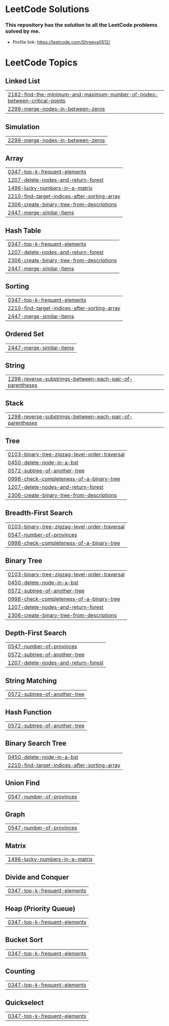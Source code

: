 # LeetCode Solutions
### This repository has the solution to all the LeetCode problems solved by me.
* Profile link: https://leetcode.com/Shreeya0512/

<!---LeetCode Topics Start-->
# LeetCode Topics
## Linked List
|  |
| ------- |
| [2182-find-the-minimum-and-maximum-number-of-nodes-between-critical-points](https://github.com/shreeyakapoor190/leet-code/tree/master/2182-find-the-minimum-and-maximum-number-of-nodes-between-critical-points) |
| [2299-merge-nodes-in-between-zeros](https://github.com/shreeyakapoor190/leet-code/tree/master/2299-merge-nodes-in-between-zeros) |
## Simulation
|  |
| ------- |
| [2299-merge-nodes-in-between-zeros](https://github.com/shreeyakapoor190/leet-code/tree/master/2299-merge-nodes-in-between-zeros) |
## Array
|  |
| ------- |
| [0347-top-k-frequent-elements](https://github.com/shreeyakapoor190/leet-code/tree/master/0347-top-k-frequent-elements) |
| [1207-delete-nodes-and-return-forest](https://github.com/shreeyakapoor190/leet-code/tree/master/1207-delete-nodes-and-return-forest) |
| [1496-lucky-numbers-in-a-matrix](https://github.com/shreeyakapoor190/leet-code/tree/master/1496-lucky-numbers-in-a-matrix) |
| [2210-find-target-indices-after-sorting-array](https://github.com/shreeyakapoor190/leet-code/tree/master/2210-find-target-indices-after-sorting-array) |
| [2306-create-binary-tree-from-descriptions](https://github.com/shreeyakapoor190/leet-code/tree/master/2306-create-binary-tree-from-descriptions) |
| [2447-merge-similar-items](https://github.com/shreeyakapoor190/leet-code/tree/master/2447-merge-similar-items) |
## Hash Table
|  |
| ------- |
| [0347-top-k-frequent-elements](https://github.com/shreeyakapoor190/leet-code/tree/master/0347-top-k-frequent-elements) |
| [1207-delete-nodes-and-return-forest](https://github.com/shreeyakapoor190/leet-code/tree/master/1207-delete-nodes-and-return-forest) |
| [2306-create-binary-tree-from-descriptions](https://github.com/shreeyakapoor190/leet-code/tree/master/2306-create-binary-tree-from-descriptions) |
| [2447-merge-similar-items](https://github.com/shreeyakapoor190/leet-code/tree/master/2447-merge-similar-items) |
## Sorting
|  |
| ------- |
| [0347-top-k-frequent-elements](https://github.com/shreeyakapoor190/leet-code/tree/master/0347-top-k-frequent-elements) |
| [2210-find-target-indices-after-sorting-array](https://github.com/shreeyakapoor190/leet-code/tree/master/2210-find-target-indices-after-sorting-array) |
| [2447-merge-similar-items](https://github.com/shreeyakapoor190/leet-code/tree/master/2447-merge-similar-items) |
## Ordered Set
|  |
| ------- |
| [2447-merge-similar-items](https://github.com/shreeyakapoor190/leet-code/tree/master/2447-merge-similar-items) |
## String
|  |
| ------- |
| [1298-reverse-substrings-between-each-pair-of-parentheses](https://github.com/shreeyakapoor190/leet-code/tree/master/1298-reverse-substrings-between-each-pair-of-parentheses) |
## Stack
|  |
| ------- |
| [1298-reverse-substrings-between-each-pair-of-parentheses](https://github.com/shreeyakapoor190/leet-code/tree/master/1298-reverse-substrings-between-each-pair-of-parentheses) |
## Tree
|  |
| ------- |
| [0103-binary-tree-zigzag-level-order-traversal](https://github.com/shreeyakapoor190/leet-code/tree/master/0103-binary-tree-zigzag-level-order-traversal) |
| [0450-delete-node-in-a-bst](https://github.com/shreeyakapoor190/leet-code/tree/master/0450-delete-node-in-a-bst) |
| [0572-subtree-of-another-tree](https://github.com/shreeyakapoor190/leet-code/tree/master/0572-subtree-of-another-tree) |
| [0998-check-completeness-of-a-binary-tree](https://github.com/shreeyakapoor190/leet-code/tree/master/0998-check-completeness-of-a-binary-tree) |
| [1207-delete-nodes-and-return-forest](https://github.com/shreeyakapoor190/leet-code/tree/master/1207-delete-nodes-and-return-forest) |
| [2306-create-binary-tree-from-descriptions](https://github.com/shreeyakapoor190/leet-code/tree/master/2306-create-binary-tree-from-descriptions) |
## Breadth-First Search
|  |
| ------- |
| [0103-binary-tree-zigzag-level-order-traversal](https://github.com/shreeyakapoor190/leet-code/tree/master/0103-binary-tree-zigzag-level-order-traversal) |
| [0547-number-of-provinces](https://github.com/shreeyakapoor190/leet-code/tree/master/0547-number-of-provinces) |
| [0998-check-completeness-of-a-binary-tree](https://github.com/shreeyakapoor190/leet-code/tree/master/0998-check-completeness-of-a-binary-tree) |
## Binary Tree
|  |
| ------- |
| [0103-binary-tree-zigzag-level-order-traversal](https://github.com/shreeyakapoor190/leet-code/tree/master/0103-binary-tree-zigzag-level-order-traversal) |
| [0450-delete-node-in-a-bst](https://github.com/shreeyakapoor190/leet-code/tree/master/0450-delete-node-in-a-bst) |
| [0572-subtree-of-another-tree](https://github.com/shreeyakapoor190/leet-code/tree/master/0572-subtree-of-another-tree) |
| [0998-check-completeness-of-a-binary-tree](https://github.com/shreeyakapoor190/leet-code/tree/master/0998-check-completeness-of-a-binary-tree) |
| [1207-delete-nodes-and-return-forest](https://github.com/shreeyakapoor190/leet-code/tree/master/1207-delete-nodes-and-return-forest) |
| [2306-create-binary-tree-from-descriptions](https://github.com/shreeyakapoor190/leet-code/tree/master/2306-create-binary-tree-from-descriptions) |
## Depth-First Search
|  |
| ------- |
| [0547-number-of-provinces](https://github.com/shreeyakapoor190/leet-code/tree/master/0547-number-of-provinces) |
| [0572-subtree-of-another-tree](https://github.com/shreeyakapoor190/leet-code/tree/master/0572-subtree-of-another-tree) |
| [1207-delete-nodes-and-return-forest](https://github.com/shreeyakapoor190/leet-code/tree/master/1207-delete-nodes-and-return-forest) |
## String Matching
|  |
| ------- |
| [0572-subtree-of-another-tree](https://github.com/shreeyakapoor190/leet-code/tree/master/0572-subtree-of-another-tree) |
## Hash Function
|  |
| ------- |
| [0572-subtree-of-another-tree](https://github.com/shreeyakapoor190/leet-code/tree/master/0572-subtree-of-another-tree) |
## Binary Search Tree
|  |
| ------- |
| [0450-delete-node-in-a-bst](https://github.com/shreeyakapoor190/leet-code/tree/master/0450-delete-node-in-a-bst) |
| [2210-find-target-indices-after-sorting-array](https://github.com/shreeyakapoor190/leet-code/tree/master/2210-find-target-indices-after-sorting-array) |
## Union Find
|  |
| ------- |
| [0547-number-of-provinces](https://github.com/shreeyakapoor190/leet-code/tree/master/0547-number-of-provinces) |
## Graph
|  |
| ------- |
| [0547-number-of-provinces](https://github.com/shreeyakapoor190/leet-code/tree/master/0547-number-of-provinces) |
## Matrix
|  |
| ------- |
| [1496-lucky-numbers-in-a-matrix](https://github.com/shreeyakapoor190/leet-code/tree/master/1496-lucky-numbers-in-a-matrix) |
## Divide and Conquer
|  |
| ------- |
| [0347-top-k-frequent-elements](https://github.com/shreeyakapoor190/leet-code/tree/master/0347-top-k-frequent-elements) |
## Heap (Priority Queue)
|  |
| ------- |
| [0347-top-k-frequent-elements](https://github.com/shreeyakapoor190/leet-code/tree/master/0347-top-k-frequent-elements) |
## Bucket Sort
|  |
| ------- |
| [0347-top-k-frequent-elements](https://github.com/shreeyakapoor190/leet-code/tree/master/0347-top-k-frequent-elements) |
## Counting
|  |
| ------- |
| [0347-top-k-frequent-elements](https://github.com/shreeyakapoor190/leet-code/tree/master/0347-top-k-frequent-elements) |
## Quickselect
|  |
| ------- |
| [0347-top-k-frequent-elements](https://github.com/shreeyakapoor190/leet-code/tree/master/0347-top-k-frequent-elements) |
<!---LeetCode Topics End-->